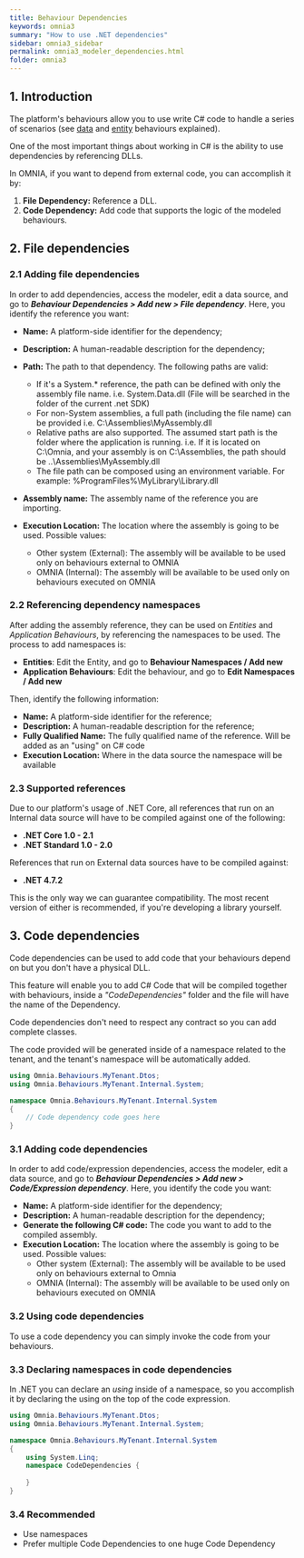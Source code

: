 ```yaml
---
title: Behaviour Dependencies
keywords: omnia3
summary: "How to use .NET dependencies"
sidebar: omnia3_sidebar
permalink: omnia3_modeler_dependencies.html
folder: omnia3
---
```



## 1. Introduction

The platform's behaviours allow you to use write C# code to handle a series of scenarios (see [data](omnia3_modeler_datasources.html) and [entity](omnia3_modeler_behaviours.html) behaviours explained).

One of the most important things about working in C# is the ability to use dependencies by referencing DLLs. 

In OMNIA, if you want to depend from external code, you can accomplish it by:

1. **File Dependency:** Reference a DLL.
2. **Code Dependency:** Add code that supports the logic of the modeled behaviours.

##  2. File dependencies

### 2.1 Adding file dependencies

In order to add dependencies, access the modeler, edit a data source, and go to ***Behaviour Dependencies > Add new > File dependency***. Here, you identify the reference you want:

- **Name:** A platform-side identifier for the dependency;
- **Description:** A human-readable description for the dependency;
- **Path:** The path to that dependency. The following paths are valid:

    - If it's a System.* reference, the path can be defined with only the assembly file name. i.e. System.Data.dll (File will be searched in the folder of the current .net SDK)
    - For non-System assemblies, a full path (including the file name) can be provided i.e. C:\Assemblies\MyAssembly.dll
    - Relative paths are also supported. The assumed start path is the folder where the application is running. i.e. If it is located on C:\Omnia, and your assembly is on C:\Assemblies, the path should be ..\Assemblies\MyAssembly.dll
    - The file path can be composed using an environment variable. For example: %ProgramFiles%\MyLibrary\Library.dll
- **Assembly name:** The assembly name of the reference you are importing.
- **Execution Location:** The location where the assembly is going to be used. Possible values:

    - Other system (External): The assembly will be available to be used only on behaviours external to OMNIA
    - OMNIA (Internal): The assembly will be available to be used only on behaviours executed on OMNIA

    

### 2.2 Referencing dependency namespaces

After adding the assembly reference, they can be used on *Entities* and *Application Behaviours*, by referencing the namespaces to be used. The process to add namespaces is:

- **Entities**: Edit the Entity, and go to **Behaviour Namespaces / Add new**
- **Application Behaviours**: Edit the behaviour, and go to **Edit Namespaces / Add new**

Then, identify the following information:
- **Name:** A platform-side identifier for the reference;
- **Description:** A human-readable description for the reference;
- **Fully Qualified Name:** The fully qualified name of the reference. Will be added as an "using" on C# code
- **Execution Location:** Where in the data source the namespace will be available


### 2.3 Supported references

Due to our platform's usage of .NET Core, all references that run on an Internal data source will have to be compiled against one of the following:

- **.NET Core 1.0 - 2.1**
- **.NET Standard 1.0 - 2.0**

References that run on External data sources have to be compiled against:

- **.NET 4.7.2**

This is the only way we can guarantee compatibility. The most recent version of either is recommended, if you're developing a library yourself.



## 3. Code dependencies

Code dependencies can be used to add code that your behaviours depend on but you don't have a physical DLL.

This feature will enable you to add C# Code that will be compiled together with behaviours, inside a *"CodeDependencies"* folder and the file will have the name of the Dependency.

Code dependencies don't need to respect any contract so you can add complete classes. 

The code provided will be generated inside of a namespace related to the tenant, and the tenant's namespace will be automatically added.

```c#
using Omnia.Behaviours.MyTenant.Dtos;
using Omnia.Behaviours.MyTenant.Internal.System;

namespace Omnia.Behaviours.MyTenant.Internal.System
{
	// Code dependency code goes here
}
```



### 3.1 Adding code dependencies

In order to add code/expression dependencies, access the modeler, edit a data source, and go to ***Behaviour Dependencies > Add new > Code/Expression dependency***. Here, you identify the code you want:

- **Name:** A platform-side identifier for the dependency;
- **Description:** A human-readable description for the dependency;
- **Generate the following C# code:** The code you want to add to the compiled assembly.
- **Execution Location:** The location where the assembly is going to be used. Possible values:
  - Other system (External): The assembly will be available to be used only on behaviours external to Omnia
  - OMNIA (Internal): The assembly will be available to be used only on behaviours executed on OMNIA

### 3.2 Using code dependencies

To use a code dependency you can simply invoke the code from your behaviours.

### 3.3 Declaring namespaces in code dependencies

In .NET you can declare an *using* inside of a namespace, so you accomplish it by declaring the using on the top of the code expression.

```c#
using Omnia.Behaviours.MyTenant.Dtos;
using Omnia.Behaviours.MyTenant.Internal.System;

namespace Omnia.Behaviours.MyTenant.Internal.System
{
    using System.Linq;
	namespace CodeDependencies {
        
    }
}
```



### 3.4  Recommended

- Use namespaces
- Prefer multiple Code Dependencies to one huge Code Dependency

